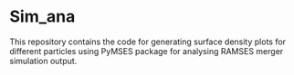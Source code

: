 # Sim_ana

This repository contains the code for generating surface density plots for different particles using PyMSES package for analysing RAMSES merger simulation output.

